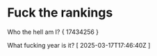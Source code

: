 # Fuck the rankings

Who the hell am I?
{ 17434256 }

What fucking year is it?
[ 2025-03-17T17:46:40Z ]
